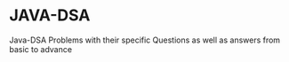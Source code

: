 # JAVA-DSA
 Java-DSA Problems with their specific Questions as well as answers from basic to advance
